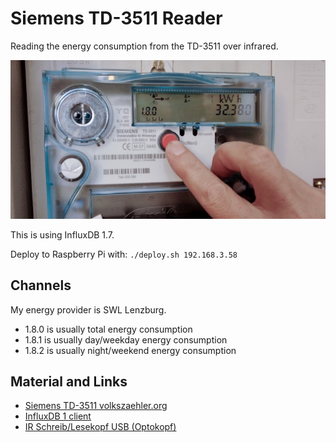 # Siemens TD-3511 Reader

Reading the energy consumption from the TD-3511 over infrared.

![image](material/td-3511.jpg)

This is using InfluxDB 1.7.

Deploy to Raspberry Pi with: `./deploy.sh 192.168.3.58`

## Channels
My energy provider is SWL Lenzburg.

* 1.8.0 is usually total energy consumption
* 1.8.1 is usually day/weekday energy consumption
* 1.8.2 is usually night/weekend energy consumption

## Material and Links
* [Siemens TD-3511 volkszaehler.org](https://wiki.volkszaehler.org/hardware/channels/meters/power/edl-ehz/siemens_td3511)
* [InfluxDB 1 client](https://github.com/influxdata/influxdb1-client/blob/master/v2/example_test.go)
* [IR Schreib/Lesekopf USB (Optokopf)](https://shop.weidmann-elektronik.de/index.php?page=product&info=24)
